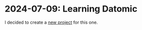 # 2024-07-09: Learning Datomic

I decided to create a [new project](https://github.com/blairnangle/learning-datomic) for this one.
